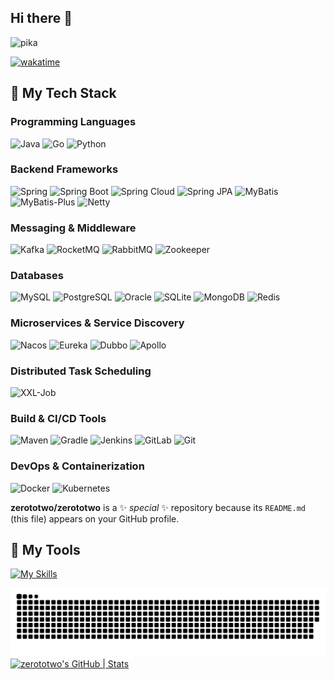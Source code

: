 ## Hi there 👋

<img src="https://github.com/zerototwo/zerototwo/blob/master/pika_sleep.gif" alt="pika" width="450px" />

[![wakatime](https://wakatime.com/badge/user/0c7f638f-df91-41e4-93bc-9c11a81180be.svg)](https://wakatime.com/@0c7f638f-df91-41e4-93bc-9c11a81180be)

## 🚀 My Tech Stack

### Programming Languages
![Java](https://img.shields.io/badge/-Java-007396?style=for-the-badge&logo=java&logoColor=white)
![Go](https://img.shields.io/badge/-Go-00ADD8?style=for-the-badge&logo=go&logoColor=white)
![Python](https://img.shields.io/badge/-Python-3776AB?style=for-the-badge&logo=python&logoColor=white)

### Backend Frameworks
![Spring](https://img.shields.io/badge/-Spring-6DB33F?style=for-the-badge&logo=spring&logoColor=white)
![Spring Boot](https://img.shields.io/badge/-Spring%20Boot-6DB33F?style=for-the-badge&logo=spring-boot&logoColor=white)
![Spring Cloud](https://img.shields.io/badge/-Spring%20Cloud-6DB33F?style=for-the-badge&logo=spring&logoColor=white)
![Spring JPA](https://img.shields.io/badge/-Spring%20JPA-6DB33F?style=for-the-badge&logo=spring&logoColor=white)
![MyBatis](https://img.shields.io/badge/-MyBatis-FF6600?style=for-the-badge&logo=apache&logoColor=white)
![MyBatis-Plus](https://img.shields.io/badge/-MyBatis%20Plus-FF6600?style=for-the-badge&logo=apache&logoColor=white)
![Netty](https://img.shields.io/badge/-Netty-00BFFF?style=for-the-badge&logo=apache&logoColor=white)

### Messaging & Middleware
![Kafka](https://img.shields.io/badge/-Kafka-231F20?style=for-the-badge&logo=apache-kafka&logoColor=white)
![RocketMQ](https://img.shields.io/badge/-RocketMQ-D22128?style=for-the-badge&logo=apache&logoColor=white)
![RabbitMQ](https://img.shields.io/badge/-RabbitMQ-FF6600?style=for-the-badge&logo=rabbitmq&logoColor=white)
![Zookeeper](https://img.shields.io/badge/-Zookeeper-7DBBE6?style=for-the-badge&logo=apache-zookeeper&logoColor=white)

### Databases
![MySQL](https://img.shields.io/badge/-MySQL-4479A1?style=for-the-badge&logo=mysql&logoColor=white)
![PostgreSQL](https://img.shields.io/badge/-PostgreSQL-336791?style=for-the-badge&logo=postgresql&logoColor=white)
![Oracle](https://img.shields.io/badge/-Oracle-F80000?style=for-the-badge&logo=oracle&logoColor=white)
![SQLite](https://img.shields.io/badge/-SQLite-003B57?style=for-the-badge&logo=sqlite&logoColor=white)
![MongoDB](https://img.shields.io/badge/-MongoDB-47A248?style=for-the-badge&logo=mongodb&logoColor=white)
![Redis](https://img.shields.io/badge/-Redis-DC382D?style=for-the-badge&logo=redis&logoColor=white)

### Microservices & Service Discovery
![Nacos](https://img.shields.io/badge/-Nacos-00BFFF?style=for-the-badge&logo=apache&logoColor=white)
![Eureka](https://img.shields.io/badge/-Eureka-6DB33F?style=for-the-badge&logo=spring&logoColor=white)
![Dubbo](https://img.shields.io/badge/-Dubbo-000000?style=for-the-badge&logo=apache&logoColor=white)
![Apollo](https://img.shields.io/badge/-Apollo-FF4500?style=for-the-badge&logo=apache&logoColor=white)
### Distributed Task Scheduling
![XXL-Job](https://img.shields.io/badge/-XXL--Job-00BFFF?style=for-the-badge&logo=apache&logoColor=white)

### Build & CI/CD Tools
![Maven](https://img.shields.io/badge/-Maven-C71A36?style=for-the-badge&logo=apache-maven&logoColor=white)
![Gradle](https://img.shields.io/badge/-Gradle-02303A?style=for-the-badge&logo=gradle&logoColor=white)
![Jenkins](https://img.shields.io/badge/-Jenkins-D24939?style=for-the-badge&logo=jenkins&logoColor=white)
![GitLab](https://img.shields.io/badge/-GitLab-FCA121?style=for-the-badge&logo=gitlab&logoColor=white)
![Git](https://img.shields.io/badge/-Git-F05032?style=for-the-badge&logo=git&logoColor=white)

### DevOps & Containerization
![Docker](https://img.shields.io/badge/-Docker-2496ED?style=for-the-badge&logo=docker&logoColor=white)
![Kubernetes](https://img.shields.io/badge/-Kubernetes-326CE5?style=for-the-badge&logo=kubernetes&logoColor=white)

**zerototwo/zerototwo** is a ✨ _special_ ✨ repository because its `README.md` (this file) appears on your GitHub profile.
## 🚀 My Tools
[![My Skills](https://skillicons.dev/icons?i=apollo,apple,aws,c,css,bots,docker,eclipse,elasticsearch,github,githubactions,gitlab,gmail,go,gradle,grafana,html,idea,instagram,java,js,jenkins,kafka,kubernetes,linkedin,linux,lua,md,maven,mongodb,mysql,postman,pycharm,py,redis,spring,sqlite,stackoverflow,sublime,twitter,ubuntu,vscode&theme=light)](https://github.com/zerototwo)

  ![GitHub Snake Animation](https://raw.githubusercontent.com/zerototwo/zerototwo/output/github-contribution-grid-snake-dark.svg)
[![zerototwo's GitHub | Stats](https://stats.quine.sh/zerototwo/github?theme=dark)](https://quine.sh?utm_source=widgets&utm_campaign=zerototwo)